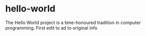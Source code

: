 # hello-world
The Hello World project is a time-honoured tradition in computer programming.
First edit to ad to original info
